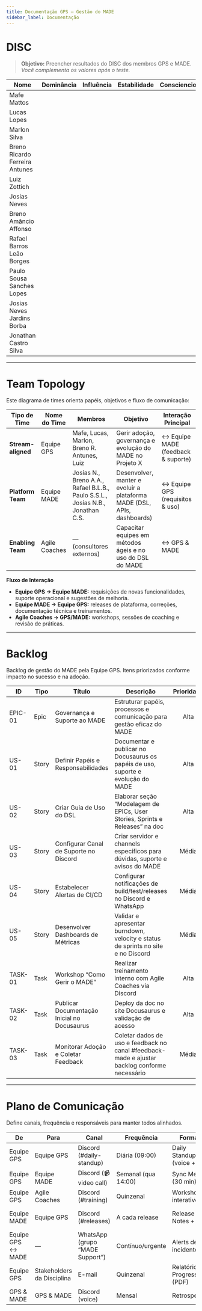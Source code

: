 ```yaml
---
title: Documentação GPS – Gestão do MADE
sidebar_label: Documentação
---
```


# DISC
> **Objetivo:** Preencher resultados do DISC dos membros GPS e MADE.  
> *Você complementa os valores após o teste.*

| Nome                                  | Dominância | Influência | Estabilidade | Conscienciosidade |
|---------------------------------------|:----------:|:----------:|:------------:|:-----------------:|
| Mafe Mattos                           |            |            |              |                   |
| Lucas Lopes                           |            |            |              |                   |
| Marlon Silva                          |            |            |              |                   |
| Breno Ricardo Ferreira Antunes        |            |            |              |                   |
| Luiz Zottich                          |            |            |              |                   |
| Josias Neves                          |            |            |              |                   |
| Breno Amâncio Affonso                 |            |            |              |                   |
| Rafael Barros Leão Borges             |            |            |              |                   |
| Paulo Sousa Sanches Lopes             |            |            |              |                   |
| Josias Neves Jardins Borba            |            |            |              |                   |
| Jonathan Castro Silva                 |            |            |              |                   |

---

# Team Topology
Este diagrama de times orienta papéis, objetivos e fluxo de comunicação:

| Tipo de Time        | Nome do Time    | Membros                                                         | Objetivo                                                      | Interação Principal                  |
|---------------------|-----------------|-----------------------------------------------------------------|---------------------------------------------------------------|--------------------------------------|
| **Stream-aligned**  | Equipe GPS      | Mafe, Lucas, Marlon, Breno R. Antunes, Luiz                     | Gerir adoção, governança e evolução do MADE no Projeto X      | ↔ Equipe MADE (feedback & suporte)   |
| **Platform Team**   | Equipe MADE     | Josias N., Breno A.A., Rafael B.L.B., Paulo S.S.L., Josias N.B., Jonathan C.S. | Desenvolver, manter e evoluir a plataforma MADE (DSL, APIs, dashboards) | ↔ Equipe GPS (requisitos & uso)      |
| **Enabling Team**   | Agile Coaches   | — (consultores externos)                                        | Capacitar equipes em métodos ágeis e no uso do DSL do MADE    | ↔ GPS & MADE                         |

**Fluxo de Interação**  
- **Equipe GPS → Equipe MADE:** requisições de novas funcionalidades, suporte operacional e sugestões de melhoria.  
- **Equipe MADE → Equipe GPS:** releases de plataforma, correções, documentação técnica e treinamentos.  
- **Agile Coaches → GPS/MADE:** workshops, sessões de coaching e revisão de práticas.

---

# Backlog
Backlog de gestão do MADE pela Equipe GPS. Itens priorizados conforme impacto no sucesso e na adoção.

| ID      | Tipo  | Título                                           | Descrição                                                                                 | Prioridade |
|---------|-------|--------------------------------------------------|-------------------------------------------------------------------------------------------|:----------:|
| EPIC-01 | Epic  | Governança e Suporte ao MADE                     | Estruturar papéis, processos e comunicação para gestão eficaz do MADE                    | Alta       |
| US-01   | Story | Definir Papéis e Responsabilidades               | Documentar e publicar no Docusaurus os papéis de uso, suporte e evolução do MADE          | Alta       |
| US-02   | Story | Criar Guia de Uso do DSL                         | Elaborar seção “Modelagem de EPICs, User Stories, Sprints e Releases” na doc             | Alta       |
| US-03   | Story | Configurar Canal de Suporte no Discord           | Criar servidor e channels específicos para dúvidas, suporte e avisos do MADE              | Média      |
| US-04   | Story | Estabelecer Alertas de CI/CD                     | Configurar notificações de build/test/releases no Discord e WhatsApp                     | Média      |
| US-05   | Story | Desenvolver Dashboards de Métricas               | Validar e apresentar burndown, velocity e status de sprints no site e no Discord         | Média      |
| TASK-01 | Task  | Workshop “Como Gerir o MADE”                     | Realizar treinamento interno com Agile Coaches via Discord                               | Alta       |
| TASK-02 | Task  | Publicar Documentação Inicial no Docusaurus      | Deploy da doc no site Docusaurus e validação de acesso                                  | Alta       |
| TASK-03 | Task  | Monitorar Adoção e Coletar Feedback              | Coletar dados de uso e feedback no canal #feedback-made e ajustar backlog conforme necessário | Média      |

---

# Plano de Comunicação
Define canais, frequência e responsáveis para manter todos alinhados.

| De               | Para                 | Canal                  | Frequência       | Formato                        | Responsável          |
|------------------|----------------------|------------------------|------------------|--------------------------------|----------------------|
| Equipe GPS       | Equipe GPS           | Discord (#daily-standup) | Diária (09:00)   | Daily Standup (voice + text)   | Marlon Silva         |
| Equipe GPS       | Equipe MADE          | Discord (📹 video call)  | Semanal (qua 14:00) | Sync Meeting (30 min)      | Lucas Lopes          |
| Equipe GPS       | Agile Coaches        | Discord (#training)      | Quinzenal         | Workshop interativo            | Mafe Mattos          |
| Equipe MADE      | Equipe GPS           | Discord (#releases)      | A cada release    | Release Notes + Q&A            | Rafael Barros L. Borges |
| Equipe GPS ↔ MADE| —                    | WhatsApp (grupo “MADE Support”) | Contínuo/urgente | Alerts de incidentes           | Paulo Sousa S. Lopes  |
| Equipe GPS       | Stakeholders da Disciplina | E-mail                 | Quinzenal         | Relatório de Progresso (PDF)   | Breno R. F. Antunes  |
| GPS & MADE       | GPS & MADE           | Discord (voice)         | Mensal            | Retrospectiva                  | Marlon Silva         |
